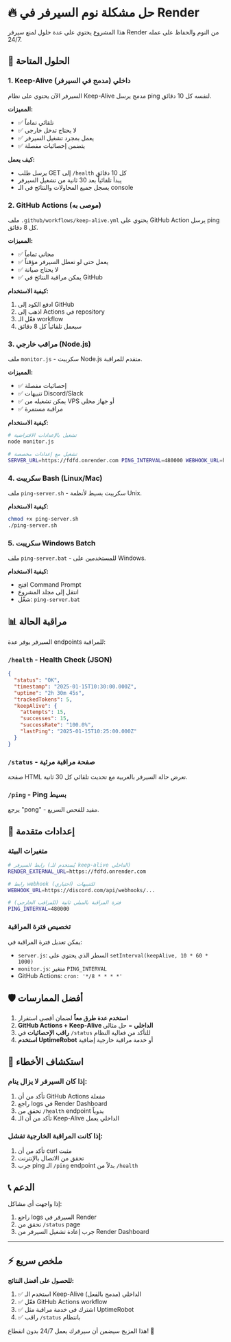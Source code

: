 # 🔥 حل مشكلة نوم السيرفر في Render

هذا المشروع يحتوي على عدة حلول لمنع سيرفر Render من النوم والحفاظ على عمله 24/7.

## 🚀 الحلول المتاحة

### 1. Keep-Alive داخلي (مدمج في السيرفر)
السيرفر الآن يحتوي على نظام Keep-Alive مدمج يرسل ping لنفسه كل 10 دقائق.

**المميزات:**
- ✅ تلقائي تماماً
- ✅ لا يحتاج تدخل خارجي
- ✅ يعمل بمجرد تشغيل السيرفر
- ✅ يتضمن إحصائيات مفصلة

**كيف يعمل:**
- يرسل طلب GET إلى `/health` كل 10 دقائق
- يبدأ تلقائياً بعد 30 ثانية من تشغيل السيرفر
- يسجل جميع المحاولات والنتائج في الـ console

### 2. GitHub Actions (موصى به)
ملف `.github/workflows/keep-alive.yml` يحتوي على GitHub Action يرسل ping كل 8 دقائق.

**المميزات:**
- ✅ مجاني تماماً
- ✅ يعمل حتى لو تعطل السيرفر مؤقتاً
- ✅ لا يحتاج صيانة
- ✅ يمكن مراقبة النتائج في GitHub

**كيفية الاستخدام:**
1. ادفع الكود إلى GitHub
2. اذهب إلى Actions في repository
3. فعّل الـ workflow
4. سيعمل تلقائياً كل 8 دقائق

### 3. مراقب خارجي (Node.js)
ملف `monitor.js` - سكريبت Node.js متقدم للمراقبة.

**المميزات:**
- ✅ إحصائيات مفصلة
- ✅ تنبيهات Discord/Slack
- ✅ يمكن تشغيله من VPS أو جهاز محلي
- ✅ مراقبة مستمرة

**كيفية الاستخدام:**
```bash
# تشغيل بالإعدادات الافتراضية
node monitor.js

# تشغيل مع إعدادات مخصصة
SERVER_URL=https://fdfd.onrender.com PING_INTERVAL=480000 WEBHOOK_URL=https://discord.com/api/webhooks/... node monitor.js
```

### 4. سكريبت Bash (Linux/Mac)
ملف `ping-server.sh` - سكريبت بسيط لأنظمة Unix.

**كيفية الاستخدام:**
```bash
chmod +x ping-server.sh
./ping-server.sh
```

### 5. سكريبت Windows Batch
ملف `ping-server.bat` - للمستخدمين على Windows.

**كيفية الاستخدام:**
- افتح Command Prompt
- انتقل إلى مجلد المشروع
- شغّل: `ping-server.bat`

## 📊 مراقبة الحالة

السيرفر يوفر عدة endpoints للمراقبة:

### `/health` - Health Check (JSON)
```json
{
  "status": "OK",
  "timestamp": "2025-01-15T10:30:00.000Z",
  "uptime": "2h 30m 45s",
  "trackedTokens": 5,
  "keepAlive": {
    "attempts": 15,
    "successes": 15,
    "successRate": "100.0%",
    "lastPing": "2025-01-15T10:25:00.000Z"
  }
}
```

### `/status` - صفحة مراقبة مرئية
صفحة HTML تعرض حالة السيرفر بالعربية مع تحديث تلقائي كل 30 ثانية.

### `/ping` - Ping بسيط
يرجع "pong" - مفيد للفحص السريع.

## 🔧 إعدادات متقدمة

### متغيرات البيئة
```bash
# رابط السيرفر (يُستخدم للـ keep-alive الداخلي)
RENDER_EXTERNAL_URL=https://fdfd.onrender.com

# رابط webhook للتنبيهات (اختياري)
WEBHOOK_URL=https://discord.com/api/webhooks/...

# فترة المراقبة بالميلي ثانية (للمراقب الخارجي)
PING_INTERVAL=480000
```

### تخصيص فترة المراقبة
يمكن تعديل فترة المراقبة في:
- `server.js`: السطر الذي يحتوي على `setInterval(keepAlive, 10 * 60 * 1000)`
- `monitor.js`: متغير `PING_INTERVAL`
- GitHub Actions: `cron: '*/8 * * * *'`

## 🛡️ أفضل الممارسات

1. **استخدم عدة طرق معاً** لضمان أقصى استقرار
2. **GitHub Actions + Keep-Alive الداخلي** = حل مثالي
3. **راقب الإحصائيات** في `/status` للتأكد من فعالية النظام
4. **استخدم UptimeRobot** أو خدمة مراقبة خارجية إضافية

## 🚨 استكشاف الأخطاء

### إذا كان السيرفر لا يزال ينام:
1. تأكد من أن GitHub Actions مفعلة
2. راجع logs في Render Dashboard
3. تحقق من `/health` endpoint يدوياً
4. تأكد من أن الـ Keep-Alive الداخلي يعمل

### إذا كانت المراقبة الخارجية تفشل:
1. تأكد من أن curl مثبت
2. تحقق من الاتصال بالإنترنت
3. جرب ping الـ `/ping` endpoint بدلاً من `/health`

## 📞 الدعم

إذا واجهت أي مشاكل:
1. راجع logs السيرفر في Render
2. تحقق من `/status` page
3. جرب إعادة تشغيل السيرفر من Render Dashboard

---

## ⚡ ملخص سريع

**للحصول على أفضل النتائج:**
1. ✅ استخدم الـ Keep-Alive الداخلي (مدمج بالفعل)
2. ✅ فعّل GitHub Actions workflow
3. ✅ اشترك في خدمة مراقبة مثل UptimeRobot
4. ✅ راقب `/status` بانتظام

هذا المزيج سيضمن أن سيرفرك يعمل 24/7 بدون انقطاع! 🚀
